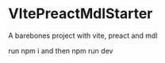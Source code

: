 # VItePreactMdlStarter
A  barebones project with vite, preact and mdl

run npm i and then npm run dev
